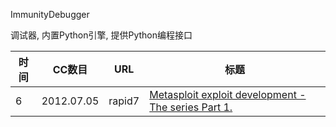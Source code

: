 ImmunityDebugger

调试器, 内置Python引擎, 提供Python编程接口

| 时间 | CC数目 | URL | 标题 |
| ---- | ----- | --- | --- |
| 6 | 2012.07.05 | rapid7 | [Metasploit exploit development - The series Part 1.](https://blog.rapid7.com/2012/07/05/part-1-metasploit-module-development-the-series/) |
